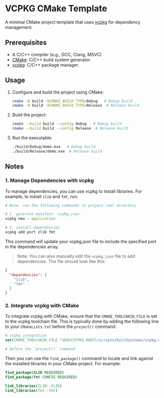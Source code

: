 # VCPKG CMake Template

A minimal CMake project template that uses [vcpkg](https://github.com/microsoft/vcpkg) for dependency management.


## Prerequisites

- A C/C++ compiler (e.g., GCC, Clang, MSVC)
- [CMake](https://cmake.org/download/): C/C++ build system generator.
- [vcpkg](https://vcpkg.io/en/index.html): C/C++ package manager.


## Usage

1. Configure and build the project using CMake:

    ```bash
    cmake -B build -DCMAKE_BUILD_TYPE=Debug   # Debug build
    cmake -B build -DCMAKE_BUILD_TYPE=Release  # Release build
    ```
  
2. Build the project:

    ```bash
    cmake --build build --config Debug   # Debug build
    cmake --build build --config Release  # Release build
    ```

3. Run the executable:

    ```bash
    ./build/Debug/demo.exe   # Debug build
    ./build/Release/demo.exe  # Release build
    ```


## Notes


### 1. Manage Dependencies with vcpkg

To manage dependencies, you can use vcpkg to install libraries. For example, to install `zlib` and `fmt`, run:
```bash
# Note: run the following commands in project root directory

# 1. generate manifest `vcpkg.json`
vcpkg new --application

# 2. install dependencies
vcpkg add port zlib fmt
```

This command will update your vcpkg.json file to include the specified port in the dependencies array. 

> Note: You can also manually edit the `vcpkg.json` file to add dependencies. The file should look like this:

```json
{
  "dependencies": [
    "zlib",
    "fmt"
  ]
}
```


### 2. Integrate vcpkg with CMake

To integrate vcpkg with CMake, ensure that the `CMAKE_TOOLCHAIN_FILE` is set to the vcpkg toolchain file. This is typically done by adding the following line to your `CMakeLists.txt` before the `project()` command:

```cmake
# vcpkg integration 
set(CMAKE_TOOLCHAIN_FILE "$ENV{VCPKG_ROOT}/scripts/buildsystems/vcpkg.cmake")

# before the `project()` command
```

Then you can use the `find_package()` command to locate and link against the installed libraries in your CMake project. For example:

```cmake
find_package(ZLIB REQUIRED)
find_package(fmt CONFIG REQUIRED)

link_libraries(ZLIB::ZLIB)
link_libraries(fmt::fmt)
```

